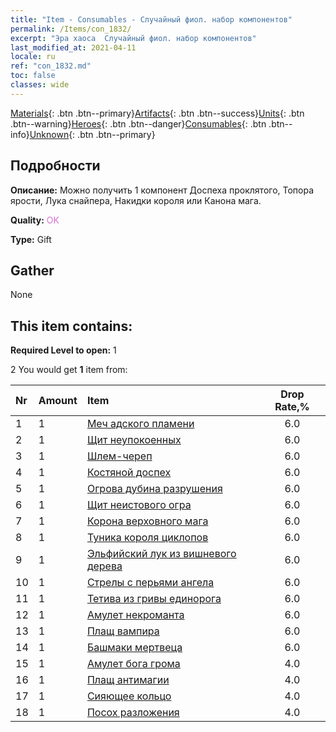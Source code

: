 ```yaml
---
title: "Item - Consumables - Случайный фиол. набор компонентов"
permalink: /Items/con_1832/
excerpt: "Эра хаоса  Случайный фиол. набор компонентов"
last_modified_at: 2021-04-11
locale: ru
ref: "con_1832.md"
toc: false
classes: wide
---
```

 [Materials](/ru/Items/){: .btn .btn--primary}[Artifacts](/ru/Items/Artifacts/){: .btn .btn--success}[Units](/ru/Items/Units/){: .btn .btn--warning}[Heroes](/ru/Items/Heroes/){: .btn .btn--danger}[Consumables](/ru/Items/Consumables/){: .btn .btn--info}[Unknown](/ru/Items/Unknown/){: .btn .btn--primary}

## Подробности
 **Описание:** Можно получить 1 компонент Доспеха проклятого, Топора ярости, Лука снайпера, Накидки короля или Канона мага.

 **Quality:** <span style="color: #DA70D6">OK</span>

 **Type:** Gift

## Gather

  None

## This item contains:

 **Required Level to open:** 1

 2 You would get **1** item  from:

  | Nr | Amount |     Item    | Drop Rate,% |
  |:---|:-------|:------------|:---------:|
  | 1 | 1 | [Меч адского пламени](/ru/Items/art_121/) | 6.0 | 
  | 2 | 1 | [Щит неупокоенных](/ru/Items/art_122/) | 6.0 | 
  | 3 | 1 | [Шлем-череп](/ru/Items/art_123/) | 6.0 | 
  | 4 | 1 | [Костяной доспех](/ru/Items/art_124/) | 6.0 | 
  | 5 | 1 | [Огрова дубина разрушения](/ru/Items/art_125/) | 6.0 | 
  | 6 | 1 | [Щит неистового огра](/ru/Items/art_126/) | 6.0 | 
  | 7 | 1 | [Корона верховного мага](/ru/Items/art_127/) | 6.0 | 
  | 8 | 1 | [Туника короля циклопов](/ru/Items/art_128/) | 6.0 | 
  | 9 | 1 | [Эльфийский лук из вишневого дерева](/ru/Items/art_103/) | 6.0 | 
  | 10 | 1 | [Стрелы с перьями ангела](/ru/Items/art_104/) | 6.0 | 
  | 11 | 1 | [Тетива из гривы единорога](/ru/Items/art_105/) | 6.0 | 
  | 12 | 1 | [Амулет некроманта](/ru/Items/art_129/) | 6.0 | 
  | 13 | 1 | [Плащ вампира](/ru/Items/art_130/) | 6.0 | 
  | 14 | 1 | [Башмаки мертвеца](/ru/Items/art_131/) | 6.0 | 
  | 15 | 1 | [Амулет бога грома](/ru/Items/art_136/) | 4.0 | 
  | 16 | 1 | [Плащ антимагии](/ru/Items/art_137/) | 4.0 | 
  | 17 | 1 | [Сияющее кольцо](/ru/Items/art_138/) | 4.0 | 
  | 18 | 1 | [Посох разложения](/ru/Items/art_139/) | 4.0 | 
